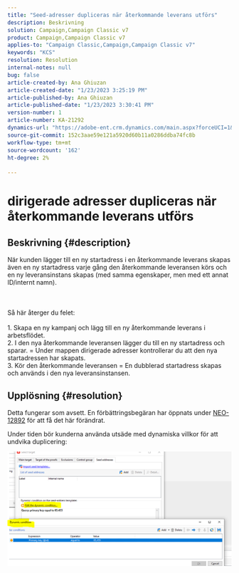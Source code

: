 ```yaml
---
title: "Seed-adresser dupliceras när återkommande leverans utförs"
description: Beskrivning
solution: Campaign,Campaign Classic v7
product: Campaign,Campaign Classic v7
applies-to: "Campaign Classic,Campaign,Campaign Classic v7"
keywords: "KCS"
resolution: Resolution
internal-notes: null
bug: false
article-created-by: Ana Ghiuzan
article-created-date: "1/23/2023 3:25:19 PM"
article-published-by: Ana Ghiuzan
article-published-date: "1/23/2023 3:30:41 PM"
version-number: 1
article-number: KA-21292
dynamics-url: "https://adobe-ent.crm.dynamics.com/main.aspx?forceUCI=1&pagetype=entityrecord&etn=knowledgearticle&id=04e5c81f-329b-ed11-aad1-6045bd006ce9"
source-git-commit: 152c3aae59e121a5920d60b11a0286ddba74fc8b
workflow-type: tm+mt
source-wordcount: '162'
ht-degree: 2%

---
```


# dirigerade adresser dupliceras när återkommande leverans utförs

## Beskrivning {#description}

När kunden lägger till en ny startadress i en återkommande leverans skapas även en ny startadress varje gång den återkommande leveransen körs och en ny leveransinstans skapas (med samma egenskaper, men med ett annat ID/internt namn). <br><br> <br><br>Så här återger du felet:<br><br>1. Skapa en ny kampanj och lägg till en ny återkommande leverans i arbetsflödet.
<br>2. I den nya återkommande leveransen lägger du till en ny startadress och sparar. = Under mappen dirigerade adresser kontrollerar du att den nya startadressen har skapats.
<br>3. Kör den återkommande leveransen = En dubblerad startadress skapas och används i den nya leveransinstansen.

## Upplösning {#resolution}


Detta fungerar som avsett. En förbättringsbegäran har öppnats under [NEO-12892](https://jira.corp.adobe.com/browse/NEO-12892) för att få det här förändrat.

Under tiden bör kunderna använda utsäde med dynamiska villkor för att undvika duplicering:

![](assets/83cc65a7-329b-ed11-aad1-6045bd006ce9.png)

